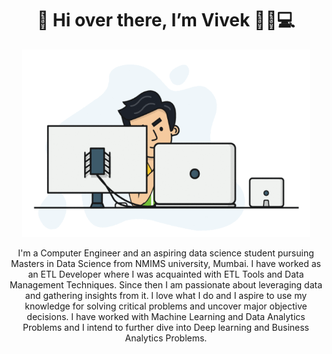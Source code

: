 <h1 align="center">
    👋 Hi over there, I’m Vivek 👦🏻💻
</h1>

<p align="center">
    <img width="460" height="300" src="https://github.com/VivekSalunkhe14/developer/blob/main/developer.gif">
</p>

<p align="center">
    I'm a Computer Engineer and an aspiring data science student pursuing Masters in Data Science from NMIMS university, Mumbai. I have worked as an ETL Developer where I was acquainted with ETL Tools and Data Management Techniques. Since then I am passionate about leveraging data and gathering insights from it. I love what I do and I aspire to use my knowledge for solving critical problems and uncover major objective decisions. I have worked with Machine Learning and Data Analytics Problems and I intend to further dive into Deep learning and Business Analytics Problems. 
</p>

